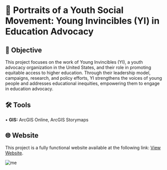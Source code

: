 # 📢 Portraits of a Youth Social Movement: Young Invincibles (YI) in Education Advocacy
## 🎯 Objective <br>
This project focuses on the work of Young Invincibles (YI), a youth advocacy organization in the United States, and their role in promoting equitable access to higher education. Through their leadership model, campaigns, research, and policy efforts, YI strengthens the voices of young people and addresses educational inequities, empowering them to engage in education advocacy. <p>
## 🛠️ Tools <br>
• <b>GIS:</b> ArcGIS Online, ArcGIS Storymaps <p>
## 🌐 Website <br>
This project is a fully functional website available at the following link: [View Website](https://arcg.is/v1uu4). <p>
![me](https://github.com/redefiningvicky/Portraits-of-a-Youth-Social-Movement/blob/2cdb8ad62b8c519fc76fa6679e25d6a64fa6bf89/Portraits_of_a_Youth_Social_Movement.gif)
